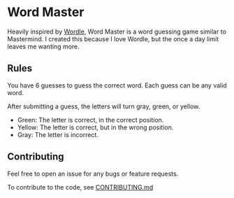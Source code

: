 # Word Master


Heavily inspired by [Wordle](https://www.powerlanguage.co.uk/wordle/), Word Master is a word guessing game similar to Mastermind. I created this because I love Wordle, but the once a day limit leaves me wanting more.

## Rules

You have 6 guesses to guess the correct word.
Each guess can be any valid word.

After submitting a guess, the letters will turn gray, green, or yellow.

- Green: The letter is correct, in the correct position.
- Yellow: The letter is correct, but in the wrong position.
- Gray: The letter is incorrect.

## Contributing

Feel free to open an issue for any bugs or feature requests.

To contribute to the code, see [CONTRIBUTING.md](https://github.com/octokatherine/word-master/blob/main/CONTRIBUTING.md)
